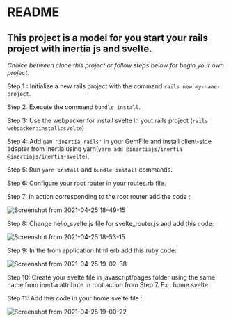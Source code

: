 # README

## This project is a model for you start your rails project with inertia js and svelte.

*Choice between clone this project or follow steps below for begin your own project.*

Step 1 : Initialize a new rails project with the command `rails new my-name-project`.

Step 2: Execute the command `bundle install`.

Step 3: Use the webpacker for install svelte in yout rails project (`rails webpacker:install:svelte`)

Step 4: Add `gem 'inertia_rails'` in your GemFile and install client-side adapter from inertia 
using yarn(`yarn add @inertiajs/inertia @inertiajs/inertia-svelte`).

Step 5: Run `yarn install` and `bundle install` commands.

Step 6: Configure your root router in your routes.rb file.

Step 7: In action corresponding to the root router add the code :


![Screenshot from 2021-04-25 18-49-15](https://user-images.githubusercontent.com/24325642/116010725-32a34c80-a5f7-11eb-8c2a-bb178668d8af.png)

Step 8: Change hello_svelte.js file for svelte_router.js and add this code:


![Screenshot from 2021-04-25 18-53-15](https://user-images.githubusercontent.com/24325642/116010767-857d0400-a5f7-11eb-898a-566098adcb03.png)

Step 9: In the <head></head> from application.html.erb add this ruby code:

![Screenshot from 2021-04-25 19-02-38](https://user-images.githubusercontent.com/24325642/116011013-fd97f980-a5f8-11eb-827e-111cd44e725a.png)


Step 10: Create your svelte file in javascript/pages folder using the same name from inertia attribute in root action from Step 7. Ex : home.svelte.

Step 11:  Add this code in your home.svelte file :

![Screenshot from 2021-04-25 19-00-22](https://user-images.githubusercontent.com/24325642/116010954-85313880-a5f8-11eb-97a4-9669db889eec.png)
